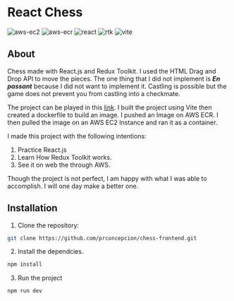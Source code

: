# React Chess

![aws-ec2](https://img.shields.io/badge/AWS%20EC2-black?style=flat&logo=amazonec2)
![aws-ecr](https://img.shields.io/badge/AWS%20ECR-black?style=flat&logo=amazonwebservices)
![react](https://img.shields.io/badge/React.js-black?style=flat&logo=react)
![rtk](https://img.shields.io/badge/Redux%20Toolkit-black?style=flat&logo=redux)
![vite](https://img.shields.io/badge/Vite-black?style=flat&logo=vite)

## About

Chess made with React.js and Redux Toolkit. I used the HTML Drag and Drop API to move the pieces. The one thing that I did not implement is _**En passant**_ because I did not want to implement it. Castling is possible but the game does not prevent you from castling into a checkmate. 

The project can be played in this [link](http://13.229.113.162:8080/). I built the project using Vite then created a dockerfile to build an image. I pushed an Image on AWS ECR. I then pulled the image on an AWS EC2 Instance and ran it as a container.

I made this project with the following intentions:
1. Practice React.js
2. Learn How Redux Toolkit works.
3. See it on web the through AWS.

Though the project is not perfect, I am happy with what I was able to accomplish. I will one day make a better one.

## Installation

1. Clone the repository:

```bash
git clone https://github.com/prconcepcion/chess-frontend.git
```

2. Install the dependcies.

```bash
npm install
```

3. Run the project

```bash
npm run dev
```

